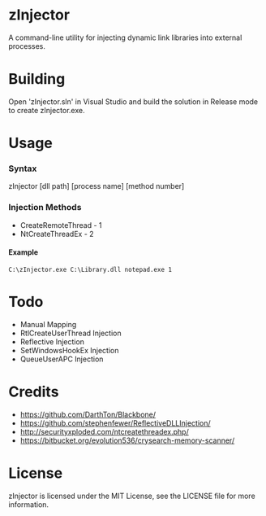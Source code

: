 # zInjector
A command-line utility for injecting dynamic link libraries into external processes.

# Building
Open 'zInjector.sln' in Visual Studio and build the solution in Release mode to create zInjector.exe.

# Usage

### Syntax
zInjector [dll path] [process name] [method number]

### Injection Methods
- CreateRemoteThread - 1
- NtCreateThreadEx - 2

#### Example
```
C:\zInjector.exe C:\Library.dll notepad.exe 1
```

# Todo
- Manual Mapping
- RtlCreateUserThread Injection
- Reflective Injection
- SetWindowsHookEx Injection
- QueueUserAPC Injection

# Credits
- https://github.com/DarthTon/Blackbone/
- https://github.com/stephenfewer/ReflectiveDLLInjection/
- http://securityxploded.com/ntcreatethreadex.php/
- https://bitbucket.org/evolution536/crysearch-memory-scanner/

# License
zInjector is licensed under the MIT License, see the LICENSE file for more information.
